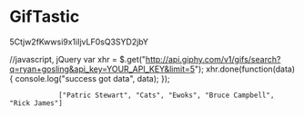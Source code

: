 # GifTastic


5Ctjw2fKwwsi9x1iIjvLF0sQ3SYD2jbY

//javascript, jQuery
var xhr = $.get("http://api.giphy.com/v1/gifs/search?q=ryan+gosling&api_key=YOUR_API_KEY&limit=5");
xhr.done(function(data) { console.log("success got data", data); });
				

                ["Patric Stewart", "Cats", "Ewoks", "Bruce Campbell", "Rick James"]
